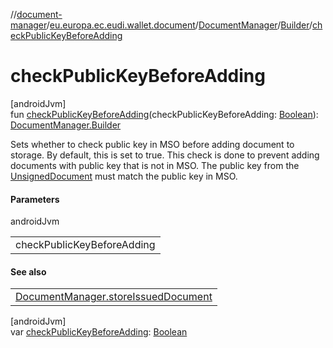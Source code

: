 //[document-manager](../../../../index.md)/[eu.europa.ec.eudi.wallet.document](../../index.md)/[DocumentManager](../index.md)/[Builder](index.md)/[checkPublicKeyBeforeAdding](check-public-key-before-adding.md)

# checkPublicKeyBeforeAdding

[androidJvm]\
fun [checkPublicKeyBeforeAdding](check-public-key-before-adding.md)(checkPublicKeyBeforeAdding: [Boolean](https://kotlinlang.org/api/latest/jvm/stdlib/kotlin/-boolean/index.html)): [DocumentManager.Builder](index.md)

Sets whether to check public key in MSO before adding document to storage. By default, this is set to true. This check
is done to prevent adding documents with public key that is not in MSO. The public key from
the [UnsignedDocument](../../-unsigned-document/index.md) must match the public key in MSO.

#### Parameters

androidJvm

| |
|---|
| checkPublicKeyBeforeAdding |

#### See also

|                                                                    |
|--------------------------------------------------------------------|
| [DocumentManager.storeIssuedDocument](../store-issued-document.md) |

[androidJvm]\
var [checkPublicKeyBeforeAdding](check-public-key-before-adding.md): [Boolean](https://kotlinlang.org/api/latest/jvm/stdlib/kotlin/-boolean/index.html)
